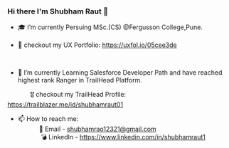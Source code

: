 
### Hi there I'm Shubham Raut 👋


- 🎓 I’m currently Persuing MSc.(CS) @Fergusson College,Pune.<br><br>
- 🎨 checkout my UX Portfolio: https://uxfol.io/05cee3de
<br>

- 🚀 I’m currently Learning Salesforce Developer Path and have reached highest rank Ranger in TrailHead Platform.






&nbsp;&nbsp;&nbsp;&nbsp;&nbsp;&nbsp;&nbsp;&nbsp;&nbsp;&nbsp;&nbsp;&nbsp;   🎖️ checkout my TrailHead Profile: https://trailblazer.me/id/shubhamraut01
<br>



- 📫 How to reach me: <br>
&nbsp;&nbsp;&nbsp;&nbsp;&nbsp;&nbsp;&nbsp;&nbsp;&nbsp;&nbsp;&nbsp;&nbsp;📧 Email - shubhamrao12321@gmail.com <br>
            &nbsp;&nbsp;&nbsp;&nbsp;&nbsp;&nbsp;&nbsp;&nbsp;&nbsp;&nbsp;&nbsp;&nbsp;          💣 LinkedIn - https://www.linkedin.com/in/shubhamraut1
